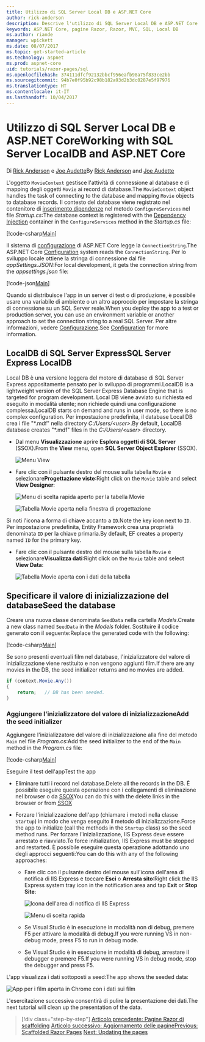 ```yaml
---
title: Utilizzo di SQL Server Local DB e ASP.NET Core
author: rick-anderson
description: Descrive l'utilizzo di SQL Server Local DB e ASP.NET Core.
keywords: ASP.NET Core, pagine Razor, Razor, MVC, SQL, Local DB
ms.author: riande
manager: wpickett
ms.date: 08/07/2017
ms.topic: get-started-article
ms.technology: aspnet
ms.prod: aspnet-core
uid: tutorials/razor-pages/sql
ms.openlocfilehash: 374111dfcf92132bbcf956eafb98a75f833ce2bb
ms.sourcegitcommit: 94b7e0f95b92c98b182a93d2b3dc0287e5f97976
ms.translationtype: HT
ms.contentlocale: it-IT
ms.lasthandoff: 10/04/2017
---
```

# <a name="working-with-sql-server-localdb-and-aspnet-core"></a><span data-ttu-id="31755-104">Utilizzo di SQL Server Local DB e ASP.NET Core</span><span class="sxs-lookup"><span data-stu-id="31755-104">Working with SQL Server LocalDB and ASP.NET Core</span></span>

<span data-ttu-id="31755-105">Di [Rick Anderson](https://twitter.com/RickAndMSFT) e [Joe Audette](https://twitter.com/joeaudette)</span><span class="sxs-lookup"><span data-stu-id="31755-105">By [Rick Anderson](https://twitter.com/RickAndMSFT) and [Joe Audette](https://twitter.com/joeaudette)</span></span> 

<span data-ttu-id="31755-106">L'oggetto `MovieContext` gestisce l'attività di connessione al database e di mapping degli oggetti `Movie` ai record di database.</span><span class="sxs-lookup"><span data-stu-id="31755-106">The `MovieContext` object handles the task of connecting to the database and mapping `Movie` objects to database records.</span></span> <span data-ttu-id="31755-107">Il contesto del database viene registrato nel contenitore di [inserimento dipendenze](xref:fundamentals/dependency-injection) nel metodo `ConfigureServices` nel file *Startup.cs*:</span><span class="sxs-lookup"><span data-stu-id="31755-107">The database context is registered with the [Dependency Injection](xref:fundamentals/dependency-injection) container in the `ConfigureServices` method in the *Startup.cs* file:</span></span>

[!code-csharp[Main](razor-pages-start/sample/RazorPagesMovie/Startup.cs?name=snippet_ConfigureServices&highlight=6-7)]

<span data-ttu-id="31755-108">Il sistema di [configurazione](xref:fundamentals/configuration) di ASP.NET Core legge la `ConnectionString`.</span><span class="sxs-lookup"><span data-stu-id="31755-108">The ASP.NET Core [Configuration](xref:fundamentals/configuration) system reads the `ConnectionString`.</span></span> <span data-ttu-id="31755-109">Per lo sviluppo locale ottiene la stringa di connessione dal file *appSettings.JSON*:</span><span class="sxs-lookup"><span data-stu-id="31755-109">For local development, it gets the connection string from the *appsettings.json* file:</span></span>

[!code-json[Main](razor-pages-start/sample/RazorPagesMovie/appsettings.json?highlight=2&range=8-10)]

<span data-ttu-id="31755-110">Quando si distribuisce l'app in un server di test o di produzione, è possibile usare una variabile di ambiente o un altro approccio per impostare la stringa di connessione su un SQL Server reale.</span><span class="sxs-lookup"><span data-stu-id="31755-110">When you deploy the app to a test or production server, you can use an environment variable or another approach to set the connection string to a real SQL Server.</span></span> <span data-ttu-id="31755-111">Per altre informazioni, vedere [Configurazione](xref:fundamentals/configuration).</span><span class="sxs-lookup"><span data-stu-id="31755-111">See [Configuration](xref:fundamentals/configuration) for more information.</span></span>

## <a name="sql-server-express-localdb"></a><span data-ttu-id="31755-112">LocalDB di SQL Server Express</span><span class="sxs-lookup"><span data-stu-id="31755-112">SQL Server Express LocalDB</span></span>

<span data-ttu-id="31755-113">Local DB è una versione leggera del motore di database di SQL Server Express appositamente pensato per lo sviluppo di programmi.</span><span class="sxs-lookup"><span data-stu-id="31755-113">LocalDB is a lightweight version of the SQL Server Express Database Engine that is targeted for program development.</span></span> <span data-ttu-id="31755-114">Local DB viene avviato su richiesta ed eseguito in modalità utente; non richiede quindi una configurazione complessa.</span><span class="sxs-lookup"><span data-stu-id="31755-114">LocalDB starts on demand and runs in user mode, so there is no complex configuration.</span></span> <span data-ttu-id="31755-115">Per impostazione predefinita, il database Local DB crea i file "\*.mdf" nella directory *C:/Users/\<user\>*.</span><span class="sxs-lookup"><span data-stu-id="31755-115">By default, LocalDB database creates "\*.mdf" files in the *C:/Users/\<user\>* directory.</span></span>

<a name="ssox"></a>
* <span data-ttu-id="31755-116">Dal menu **Visualizzazione** aprire **Esplora oggetti di SQL Server** (SSOX).</span><span class="sxs-lookup"><span data-stu-id="31755-116">From the **View** menu, open **SQL Server Object Explorer** (SSOX).</span></span>

  ![Menu View](sql/_static/ssox.png)

* <span data-ttu-id="31755-118">Fare clic con il pulsante destro del mouse sulla tabella `Movie` e selezionare**Progettazione viste**:</span><span class="sxs-lookup"><span data-stu-id="31755-118">Right click on the `Movie` table and select **View Designer**:</span></span>

  ![Menu di scelta rapida aperto per la tabella Movie](sql/_static/design.png)

  ![Tabella Movie aperta nella finestra di progettazione](sql/_static/dv.png)

<span data-ttu-id="31755-121">Si noti l'icona a forma di chiave accanto a `ID`.</span><span class="sxs-lookup"><span data-stu-id="31755-121">Note the key icon next to `ID`.</span></span> <span data-ttu-id="31755-122">Per impostazione predefinita, Entity Framework crea una proprietà denominata `ID` per la chiave primaria.</span><span class="sxs-lookup"><span data-stu-id="31755-122">By default, EF creates a property named `ID` for the primary key.</span></span>

* <span data-ttu-id="31755-123">Fare clic con il pulsante destro del mouse sulla tabella `Movie` e selezionare**Visualizza dati**:</span><span class="sxs-lookup"><span data-stu-id="31755-123">Right click on the `Movie` table and select **View Data**:</span></span>

  ![Tabella Movie aperta con i dati della tabella](sql/_static/vd22.png)

## <a name="seed-the-database"></a><span data-ttu-id="31755-125">Specificare il valore di inizializzazione del database</span><span class="sxs-lookup"><span data-stu-id="31755-125">Seed the database</span></span>

<span data-ttu-id="31755-126">Creare una nuova classe denominata `SeedData` nella cartella *Models*.</span><span class="sxs-lookup"><span data-stu-id="31755-126">Create a new class named `SeedData` in the *Models* folder.</span></span> <span data-ttu-id="31755-127">Sostituire il codice generato con il seguente:</span><span class="sxs-lookup"><span data-stu-id="31755-127">Replace the generated code with the following:</span></span>

[!code-csharp[Main](razor-pages-start/sample/RazorPagesMovie/Models/SeedData.cs?name=snippet_1)]

<span data-ttu-id="31755-128">Se sono presenti eventuali film nel database, l'inizializzatore del valore di inizializzazione viene restituito e non vengono aggiunti film.</span><span class="sxs-lookup"><span data-stu-id="31755-128">If there are any movies in the DB, the seed initializer returns and no movies are added.</span></span>

```csharp
if (context.Movie.Any())
{
    return;   // DB has been seeded.
}
```
<a name="si"></a>
### <a name="add-the-seed-initializer"></a><span data-ttu-id="31755-129">Aggiungere l'inizializzatore del valore di inizializzazione</span><span class="sxs-lookup"><span data-stu-id="31755-129">Add the seed initializer</span></span>

<span data-ttu-id="31755-130">Aggiungere l'inizializzatore del valore di inizializzazione alla fine del metodo `Main` nel file *Program.cs*:</span><span class="sxs-lookup"><span data-stu-id="31755-130">Add the seed initializer to the end of the `Main` method in the *Program.cs* file:</span></span>

[!code-csharp[Main](razor-pages-start/sample/RazorPagesMovie/Program.cs?highlight=6,17-32)]

<span data-ttu-id="31755-131">Eseguire il test dell'app</span><span class="sxs-lookup"><span data-stu-id="31755-131">Test the app</span></span>

* <span data-ttu-id="31755-132">Eliminare tutti i record nel database.</span><span class="sxs-lookup"><span data-stu-id="31755-132">Delete all the records in the DB.</span></span> <span data-ttu-id="31755-133">È possibile eseguire questa operazione con i collegamenti di eliminazione nel browser o da [SSOX](xref:tutorials/razor-pages/new-field#ssox)</span><span class="sxs-lookup"><span data-stu-id="31755-133">You can do this with the delete links in the browser or from [SSOX](xref:tutorials/razor-pages/new-field#ssox)</span></span>
* <span data-ttu-id="31755-134">Forzare l'inizializzazione dell'app (chiamare i metodi nella classe `Startup`) in modo che venga eseguito il metodo di inizializzazione.</span><span class="sxs-lookup"><span data-stu-id="31755-134">Force the app to initialize (call the methods in the `Startup` class) so the seed method runs.</span></span> <span data-ttu-id="31755-135">Per forzare l'inizializzazione, IIS Express deve essere arrestato e riavviato.</span><span class="sxs-lookup"><span data-stu-id="31755-135">To force initialization, IIS Express must be stopped and restarted.</span></span> <span data-ttu-id="31755-136">È possibile eseguire questa operazione adottando uno degli approcci seguenti:</span><span class="sxs-lookup"><span data-stu-id="31755-136">You can do this with any of the following approaches:</span></span>

  * <span data-ttu-id="31755-137">Fare clic con il pulsante destro del mouse sull'icona dell'area di notifica di IIS Express e toccare **Esci** o **Arresta sito**:</span><span class="sxs-lookup"><span data-stu-id="31755-137">Right click the IIS Express system tray icon in the notification area and tap **Exit** or **Stop Site**:</span></span>

    ![Icona dell'area di notifica di IIS Express](../first-mvc-app/working-with-sql/_static/iisExIcon.png)

    ![Menu di scelta rapida](sql/_static/stopIIS.png)

   * <span data-ttu-id="31755-140">Se Visual Studio è in esecuzione in modalità non di debug, premere F5 per attivare la modalità di debug.</span><span class="sxs-lookup"><span data-stu-id="31755-140">If you were running VS in non-debug mode, press F5 to run in debug mode.</span></span>
   * <span data-ttu-id="31755-141">Se Visual Studio è in esecuzione in modalità di debug, arrestare il debugger e premere F5.</span><span class="sxs-lookup"><span data-stu-id="31755-141">If you were running VS in debug mode, stop the debugger and press F5.</span></span>
   
<span data-ttu-id="31755-142">L'app visualizza i dati sottoposti a seed:</span><span class="sxs-lookup"><span data-stu-id="31755-142">The app shows the seeded data:</span></span>

![App per i film aperta in Chrome con i dati sui film](sql/_static/m55.png)

<span data-ttu-id="31755-144">L'esercitazione successiva consentirà di pulire la presentazione dei dati.</span><span class="sxs-lookup"><span data-stu-id="31755-144">The next tutorial will clean up the presentation of the data.</span></span>

>[!div class="step-by-step"]
<span data-ttu-id="31755-145">[Articolo precedente: Pagine Razor di scaffolding](xref:tutorials/razor-pages/page)
[Articolo successivo: Aggiornamento delle pagine](xref:tutorials/razor-pages/da1)</span><span class="sxs-lookup"><span data-stu-id="31755-145">[Previous: Scaffolded Razor Pages](xref:tutorials/razor-pages/page)
[Next: Updating the pages](xref:tutorials/razor-pages/da1)</span></span>
